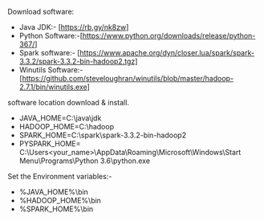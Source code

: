 Download software:
- Java JDK:- [https://rb.gy/nk8zw]
- Python Software:-[https://www.python.org/downloads/release/python-367/]
- Spark software:- [https://www.apache.org/dyn/closer.lua/spark/spark-3.3.2/spark-3.3.2-bin-hadoop2.tgz]
- Winutils Software:- [https://github.com/steveloughran/winutils/blob/master/hadoop-2.7.1/bin/winutils.exe]

software location download & install. 
- JAVA_HOME=C:\java\jdk
- HADOOP_HOME=C:\hadoop
- SPARK_HOME=C:\spark\spark-3.3.2-bin-hadoop2
- PYSPARK_HOME= C:\Users\<your_name>\AppData\Roaming\Microsoft\Windows\Start Menu\Programs\Python 3.6\python.exe

Set the Environment variables:-
- %JAVA_HOME%\bin
- %HADOOP_HOME%\bin
- %SPARK_HOME%\bin
